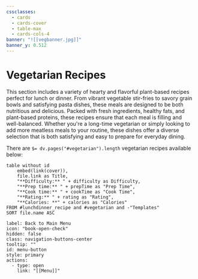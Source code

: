 ```yaml
---
cssclasses:
  - cards
  - cards-cover
  - table-max
  - cards-cols-4
banner: "![[vegbanner.jpg]]"
banner_y: 0.512
---
```

# Vegetarian Recipes

 This section includes a variety of hearty and flavorful plant-based recipes perfect for lunch or dinner. From vibrant vegetable stir-fries to savory grain bowls and satisfying pasta dishes, these meals are designed to be both nutritious and delicious. Packed with fresh ingredients, healthy fats, and plant-based proteins, these recipes ensure that each meal is filling and well-balanced. Whether you're a long-time vegetarian or simply looking to add more meatless meals to your routine, these dishes offer a diverse selection that is both satisfying and easy to prepare for everyday dining.
 
There are `$= dv.pages("#vegetarian").length` vegetarian recipes available below:
```dataview
table without id
	embed(link(cover)),
	file.link as Title,
	"**Difficulty:** " + difficulty as Difficulty,
	"**Prep time:** " + prepTime as "Prep Time",
	"**Cook time:** " + cookTime as "Cook Time",
	"**Rating:** " + rating as "Rating",
	"**Calories: **" + calories as "Calories"
FROM #lunchdinner_recipe and #vegetarian and -"Templates"
SORT file.name ASC
```



```meta-bind-button
label: Back to Main Menu
icon: "book-open-check"
hidden: false
class: navigation-buttons-center
tooltip: ""
id: menu-button
style: primary
actions:
  - type: open
    link: "[[Menu]]"

```
 
